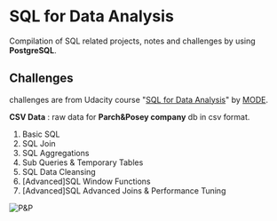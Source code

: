# SQL for Data Analysis
Compilation of SQL related projects, notes and challenges by using **PostgreSQL**.

## Challenges
challenges are from Udacity course "[SQL for Data Analysis](https://in.udacity.com/course/sql-for-data-analysis--ud198)" by [MODE](https://modeanalytics.com/).

**CSV Data** : raw data for **Parch&Posey company** db in csv format. 

1. Basic SQL
2. SQL Join
3. SQL Aggregations
4. Sub Queries & Temporary Tables
5. SQL Data Cleansing
6. [Advanced]SQL Window Functions
7. [Advanced]SQL Advanced Joins & Performance Tuning

![P&P](https://raw.githubusercontent.com/ptyadana/sql-for-data-analysis/master/The%20Parch%20%26%20Posey%20Database%20ERD.png)